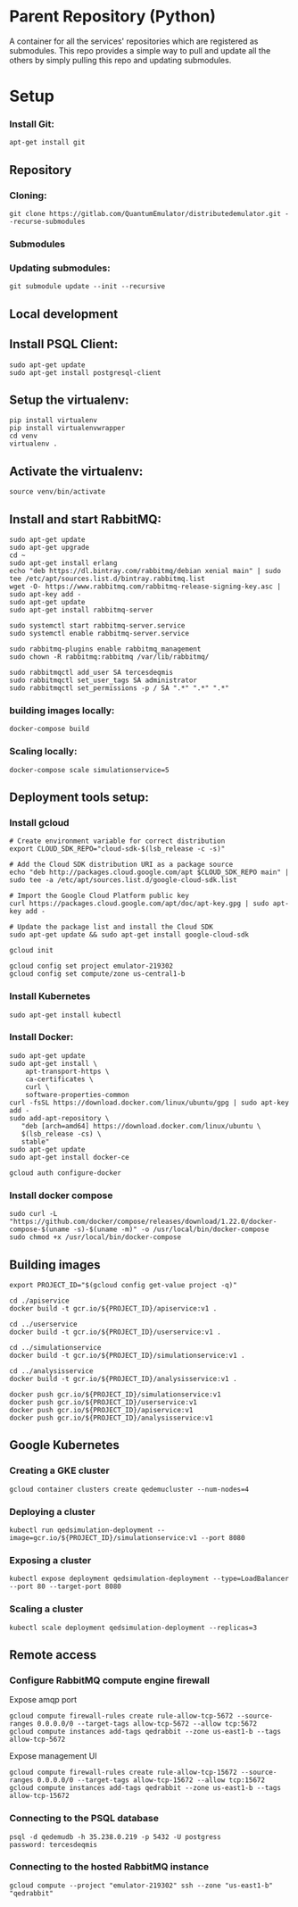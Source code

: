 # Parent Repository (Python)

A container for all the services' repositories which are registered as submodules. This repo provides a simple way to pull and update all the others by simply pulling this repo and updating submodules.

# Setup

### Install Git:

```
apt-get install git
```

## Repository

### Cloning:

```
git clone https://gitlab.com/QuantumEmulator/distributedemulator.git --recurse-submodules
```

### Submodules

### Updating submodules:

```
git submodule update --init --recursive
```

## Local development

## Install PSQL Client:

```
sudo apt-get update
sudo apt-get install postgresql-client
```

## Setup the virtualenv:

```
pip install virtualenv
pip install virtualenvwrapper
cd venv
virtualenv .
```

## Activate the virtualenv:

```
source venv/bin/activate
```

## Install and start RabbitMQ:

```
sudo apt-get update
sudo apt-get upgrade
cd ~
sudo apt-get install erlang
echo "deb https://dl.bintray.com/rabbitmq/debian xenial main" | sudo tee /etc/apt/sources.list.d/bintray.rabbitmq.list
wget -O- https://www.rabbitmq.com/rabbitmq-release-signing-key.asc | sudo apt-key add -
sudo apt-get update
sudo apt-get install rabbitmq-server

sudo systemctl start rabbitmq-server.service
sudo systemctl enable rabbitmq-server.service

sudo rabbitmq-plugins enable rabbitmq_management
sudo chown -R rabbitmq:rabbitmq /var/lib/rabbitmq/

sudo rabbitmqctl add_user SA tercesdeqmis
sudo rabbitmqctl set_user_tags SA administrator
sudo rabbitmqctl set_permissions -p / SA ".*" ".*" ".*"
```

### building images locally:

```
docker-compose build
```

### Scaling locally:

```
docker-compose scale simulationservice=5
```

## Deployment tools setup:

### Install gcloud

```
# Create environment variable for correct distribution
export CLOUD_SDK_REPO="cloud-sdk-$(lsb_release -c -s)"

# Add the Cloud SDK distribution URI as a package source
echo "deb http://packages.cloud.google.com/apt $CLOUD_SDK_REPO main" | sudo tee -a /etc/apt/sources.list.d/google-cloud-sdk.list

# Import the Google Cloud Platform public key
curl https://packages.cloud.google.com/apt/doc/apt-key.gpg | sudo apt-key add -

# Update the package list and install the Cloud SDK
sudo apt-get update && sudo apt-get install google-cloud-sdk

gcloud init

gcloud config set project emulator-219302
gcloud config set compute/zone us-central1-b
```

### Install Kubernetes

```
sudo apt-get install kubectl
```

### Install Docker:

```
sudo apt-get update
sudo apt-get install \
    apt-transport-https \
    ca-certificates \
    curl \
    software-properties-common
curl -fsSL https://download.docker.com/linux/ubuntu/gpg | sudo apt-key add -
sudo add-apt-repository \
   "deb [arch=amd64] https://download.docker.com/linux/ubuntu \
   $(lsb_release -cs) \
   stable"
sudo apt-get update
sudo apt-get install docker-ce

gcloud auth configure-docker
```

### Install docker compose

```
sudo curl -L "https://github.com/docker/compose/releases/download/1.22.0/docker-compose-$(uname -s)-$(uname -m)" -o /usr/local/bin/docker-compose
sudo chmod +x /usr/local/bin/docker-compose
```

## Building images

```
export PROJECT_ID="$(gcloud config get-value project -q)"

cd ./apiservice
docker build -t gcr.io/${PROJECT_ID}/apiservice:v1 .

cd ../userservice
docker build -t gcr.io/${PROJECT_ID}/userservice:v1 .

cd ../simulationservice
docker build -t gcr.io/${PROJECT_ID}/simulationservice:v1 .

cd ../analysisservice
docker build -t gcr.io/${PROJECT_ID}/analysisservice:v1 .

docker push gcr.io/${PROJECT_ID}/simulationservice:v1
docker push gcr.io/${PROJECT_ID}/userservice:v1
docker push gcr.io/${PROJECT_ID}/apiservice:v1
docker push gcr.io/${PROJECT_ID}/analysisservice:v1
```

## Google Kubernetes

### Creating a GKE cluster

```
gcloud container clusters create qedemucluster --num-nodes=4
```

### Deploying a cluster

```
kubectl run qedsimulation-deployment --image=gcr.io/${PROJECT_ID}/simulationservice:v1 --port 8080
```

### Exposing a cluster

```
kubectl expose deployment qedsimulation-deployment --type=LoadBalancer --port 80 --target-port 8080
```

### Scaling a cluster

```
kubectl scale deployment qedsimulation-deployment --replicas=3
```

## Remote access

### Configure RabbitMQ compute engine firewall


Expose amqp port
```
gcloud compute firewall-rules create rule-allow-tcp-5672 --source-ranges 0.0.0.0/0 --target-tags allow-tcp-5672 --allow tcp:5672
gcloud compute instances add-tags qedrabbit --zone us-east1-b --tags allow-tcp-5672
```

Expose management UI
```
gcloud compute firewall-rules create rule-allow-tcp-15672 --source-ranges 0.0.0.0/0 --target-tags allow-tcp-15672 --allow tcp:15672
gcloud compute instances add-tags qedrabbit --zone us-east1-b --tags allow-tcp-15672
```

### Connecting to the PSQL database
```
psql -d qedemudb -h 35.238.0.219 -p 5432 -U postgress
password: tercesdeqmis
```

### Connecting to the hosted RabbitMQ instance
```
gcloud compute --project "emulator-219302" ssh --zone "us-east1-b" "qedrabbit"
```

